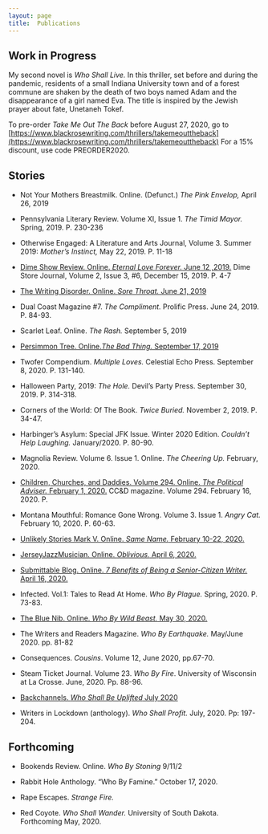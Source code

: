 ```yaml
---
layout: page
title:  Publications
---
```


## Work in Progress 

My second novel is *Who Shall Live.* In this thriller, set before and during the pandemic, residents of a small Indiana University town and of a forest commune are shaken by the death of two boys named Adam and the disappearance of a girl named Eva. The title is inspired by the Jewish prayer about fate, Unetaneh Tokef.

To pre-order *Take Me Out The Back* before August 27, 2020, go to [https://www.blackrosewriting.com/thrillers/takemeouttheback](https://www.blackrosewriting.com/thrillers/takemeouttheback) 
For a 15% discount, use code PREORDER2020.

## Stories

- Not Your Mothers Breastmilk. Online. (Defunct.) *The Pink Envelop,* April 26, 2019

- Pennsylvania Literary Review.  Volume XI, Issue 1. *The Timid Mayor.* Spring, 2019. P. 230-236

- Otherwise Engaged:  A Literature and Arts Journal, Volume 3. Summer 2019: *Mother’s Instinct,* May 22, 2019. P. 11-18

- [Dime Show Review. Online. *Eternal Love Forever.*  June 12 ,2019.](https://www.dimeshowreview.com/eternal-love-forever-by-carolyn-geduld/)
    Dime Store Journal, Volume 2, Issue 3, #6, December 15, 2019. P.  4-7

- [The Writing Disorder. Online. *Sore Throat.* June 21, 2019](http://writingdisorder.com/carolyn-geduld-fiction/) 

- Dual Coast Magazine #7. *The Compliment.* Prolific Press. June 24, 2019. P. 84-93.

- Scarlet Leaf. Online. *The Rash.* September 5, 2019

- [Persimmon Tree. Online.*The Bad Thing.* September 17, 2019](https://persimmontree.org/fall-2019/the-bad-thing/)

- Twofer Compendium. *Multiple Loves.* Celestial Echo Press. September 8, 2020. P. 131-140.

- Halloween Party, 2019: *The Hole.* Devil’s Party Press. September 30, 2019. P. 314-318.

- Corners of the World: Of The Book. *Twice Buried.*  November 2, 2019. P. 34-47.

- Harbinger’s Asylum: Special JFK Issue. Winter 2020 Edition. *Couldn’t Help Laughing.*  January/2020. P. 80-90.

- Magnolia Review. Volume 6. Issue 1. Online. *The Cheering Up.* February, 2020.

- [Children, Churches, and Daddies. Volume 294. Online. *The Political Adviser.* February 1, 2020.](http://scars.tv/cgi-bin/works_e.pl?/home/users/web/b929/us.scars/perl/text-writings/g8670.txt)
CC&D magazine. Volume 294. February 16, 2020. P.

- Montana Mouthful: Romance Gone Wrong. Volume 3. Issue 1. *Angry Cat.* February 10, 2020. P.  60-63.

- [Unlikely Stories Mark V. Online. *Same Name.* February 10-22, 2020.](https://www.unlikelystories.org/content/same-name)

- [JerseyJazzMusician. Online. *Oblivious.* April 6, 2020.](https://jerryjazzmusician.com/category/literature/short-fiction-literature)

- [Submittable Blog. Online. *7 Benefits of Being a Senior-Citizen Writer.*  April 16, 2020.](https://discover.submittable.com/blog/7-benefits-of-being-a-senior-citizen-writer/?fbclid=IwAR2hbQAM9ldxi9SFVR5J6gbBS4Snw542BuAsAdbdZqR_dXQDiSDyIb6APVk)

- Infected. Vol.1: Tales to Read At Home. *Who By Plague.* Spring, 2020. P. 73-83.

- [The Blue Nib. Online. *Who By Wild Beast.* May 30, 2020.](https://thebluenib.com/who-by-wild-beast-short-fiction-by-by-carolyn-geduld/)

- The Writers and Readers Magazine. *Who By Earthquake.* May/June 2020. pp. 81-82

- Consequences. *Cousins*. Volume 12, June 2020, pp.67-70.

- Steam Ticket Journal. Volume 23. *Who By Fire*. University of Wisconsin at La Crosse. June, 2020. Pp. 88-96.

- [Backchannels. *Who Shall Be Uplifted* July 2020](https://www.backchannelsjournal.net/edition-no-5-2020)

- Writers in Lockdown (anthology). *Who Shall Profit.* July, 2020. Pp: 197-204.

## Forthcoming
- Bookends Review. Online. *Who By Stoning*  9/11/2

- Rabbit Hole Anthology. “Who By Famine.” October 17, 2020.

- Rape Escapes. *Strange Fire.*

- Red Coyote. *Who Shall Wander.* University of South Dakota. Forthcoming May, 2020.
